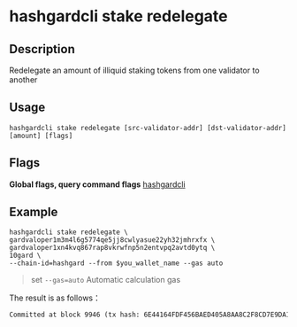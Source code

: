 # hashgardcli stake redelegate

## Description

Redelegate an amount of illiquid staking tokens from one validator to another

## Usage

```shell
hashgardcli stake redelegate [src-validator-addr] [dst-validator-addr] [amount] [flags]
```

## Flags

**Global flags, query command flags** [hashgardcli](../README.md)

## Example

```shell
hashgardcli stake redelegate \
gardvaloper1m3m4l6g5774qe5jj8cwlyasue22yh32jmhrxfx \
gardvaloper1xn4kvq867rap8vkrwfnp5n2entvpq2avtd0ytq \
10gard \
--chain-id=hashgard --from $you_wallet_name --gas auto
```

> set `--gas=auto` Automatic calculation gas

The result is as follows：

```txt
Committed at block 9946 (tx hash: 6E44164FDF456BAED405A8AA8C2F8CD7E9DA1C7BB751616C50614D1F4773B245, response: {Code:0 Data:[11 8 160 170 236 224 5 16 151 240 221 1] Log:Msg 0:  Info: GasWanted:200000 GasUsed:185386 Tags:[{Key:[97 99 116 105 111 110] Value:[98 101 103 105 110 95 114 101 100 101 108 101 103 97 116 101] XXX_NoUnkeyedLiteral:{} XXX_unrecognized:[] XXX_sizecache:0} {Key:[100 101 108 101 103 97 116 111 114] Value:[103 97 114 100 49 109 51 109 52 108 54 103 53 55 55 52 113 101 53 106 106 56 99 119 108 121 97 115 117 101 50 50 121 104 51 50 106 102 52 119 119 101 116] XXX_NoUnkeyedLiteral:{} XXX_unrecognized:[] XXX_sizecache:0} {Key:[115 111 117 114 99 101 45 118 97 108 105 100 97 116 111 114] Value:[103 97 114 100 118 97 108 111 112 101 114 49 109 51 109 52 108 54 103 53 55 55 52 113 101 53 106 106 56 99 119 108 121 97 115 117 101 50 50 121 104 51 50 106 109 104 114 120 102 120] XXX_NoUnkeyedLiteral:{} XXX_unrecognized:[] XXX_sizecache:0} {Key:[100 101 115 116 105 110 97 116 105 111 110 45 118 97 108 105 100 97 116 111 114] Value:[103 97 114 100 118 97 108 111 112 101 114 49 120 110 52 107 118 113 56 54 55 114 97 112 56 118 107 114 119 102 110 112 53 110 50 101 110 116 118 112 113 50 97 118 116 100 48 121 116 113] XXX_NoUnkeyedLiteral:{} XXX_unrecognized:[] XXX_sizecache:0} {Key:[101 110 100 45 116 105 109 101] Value:[11 8 160 170 236 224 5 16 151 240 221 1] XXX_NoUnkeyedLiteral:{} XXX_unrecognized:[] XXX_sizecache:0}] Codespace: XXX_NoUnkeyedLiteral:{} XXX_unrecognized:[] XXX_sizecache:0})
```
